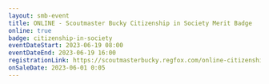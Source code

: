 ```yaml
---
layout: smb-event
title: ONLINE - Scoutmaster Bucky Citizenship in Society Merit Badge
online: true
badge: citizenship-in-society
eventDateStart: 2023-06-19 08:00
eventDateEnd: 2023-06-19 16:00
registrationLink: https://scoutmasterbucky.regfox.com/online-citizenship-in-society-merit-badge---2023-06-19
onSaleDate: 2023-06-01 0:05
---
```

